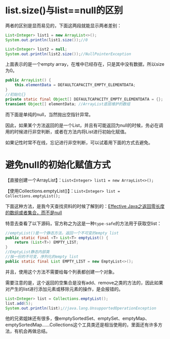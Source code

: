 # list.size()与list==null的区别

两者的区别是显而易见的，下面这两段就能显示两者差别：

```java
List<Integer> list1 = new ArrayList<>();
System.out.println(list1.size());//0

List<Integer> list2 = null;
System.out.println(list2.size());//NullPointerException
```

上面表示的是一个empty array，在堆中已经存在，只是其中没有数据，所以size为0。

```java
public ArrayList() {
    this.elementData = DEFAULTCAPACITY_EMPTY_ELEMENTDATA;
}
//初始化{}
private static final Object[] DEFAULTCAPACITY_EMPTY_ELEMENTDATA = {};
transient Object[] elementData; //ArrayList底层维护的数组
```

而下面是单纯的null，当然抛出空指针异常。

因此，如果某个方法返回的是一个List，并且有可能返回为null的时候，务必在调用的时候进行非空判断，或者在方法内将List进行初始化赋值。

如果记性时常不在线，忘记进行非空判断，可以试着用下面的方式去避免。

# 避免null的初始化赋值方式

【直接创建一个ArrayList】：`List<Integer> list1 = new ArrayList<>();`

【使用Collections.emptyList()】：`List<Integer> list = Collections.emptyList();`

下面这种方法，是我今天查找资料的时候了解到的：[Effective Java之返回零长度的数组或者集合，而不是null](https://blog.csdn.net/qq_33394088/article/details/78995608?depth_1-utm_source=distribute.pc_relevant.none-task&utm_source=distribute.pc_relevant.none-task)

特意去查看了以下源码，官方称之为这是一种`type-safe`的方法用于获取空list：

```java
//emptyList()是一个静态方法，返回一个不可变的empty list
public static final <T> List<T> emptyList() {
    return (List<T>) EMPTY_LIST;
}
//EmptyList静态内部类
//独一份的不可变，序列化的empty list
public static final List EMPTY_LIST = new EmptyList<>();
```

并且，使用这个方法不需要给每个列表都创建一个对象。

需要注意的是，这个返回的空集合是没有add、remove之类的方法的，因此如果对产生的list进行添加元素或移除元素的操作，是会报错的。

```java
List<Integer> list = Collections.emptyList();
list.add(5);
System.out.println(list);//java.lang.UnsupportedOperationException
```

他的兄弟姐妹还有很多，像emptySortedSet、emptySet、emptyMap、emptySortedMap……Collections这个工具类还是相当使用的，里面还有许多方法，有机会再做总结。